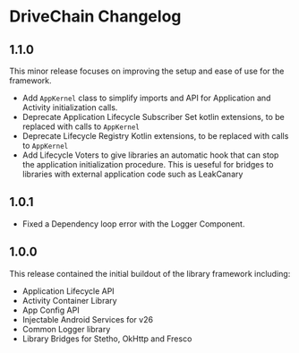 DriveChain Changelog
====================

1.1.0
-----

This minor release focuses on improving the setup and ease of use for the 
framework.

 - Add `AppKernel` class to simplify imports and API for Application and Activity
   initialization calls.
 - Deprecate Application Lifecycle Subscriber Set kotlin extensions, to be 
   replaced with calls to `AppKernel`
 - Deprecate Lifecycle Registry Kotlin extensions, to be replaced with calls 
   to `AppKernel`
 - Add Lifecycle Voters to give libraries an automatic hook that can stop the 
   application initialization procedure. This is ueseful for bridges to 
   libraries with external application code such as LeakCanary 

1.0.1
-----
 - Fixed a Dependency loop error with the Logger Component.

1.0.0
-----
This release contained the initial buildout of the library framework including:

 - Application Lifecycle API
 - Activity Container Library
 - App Config API
 - Injectable Android Services for v26
 - Common Logger library
 - Library Bridges for Stetho, OkHttp and Fresco
